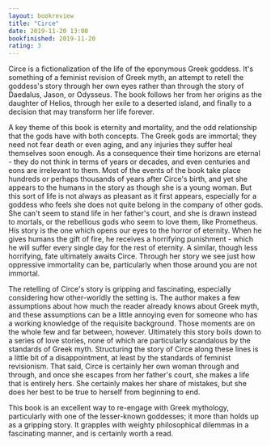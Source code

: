 ```yaml
---
layout: bookreview
title: "Circe"
date: 2019-11-20 13:00
bookfinished: 2019-11-20
rating: 3
---
```


Circe is a fictionalization of the life of the eponymous Greek goddess. It's something of a feminist revision of Greek myth, an attempt to retell the goddess's story through her own eyes rather than through the story of Daedalus, Jason, or Odysseus. The book follows her from her origins as the daughter of Helios, through her exile to a deserted island, and finally to a decision that may transform her life forever.



A key theme of this book is eternity and mortality, and the odd relationship that the gods have with both concepts. The Greek gods are immortal; they need not fear death or even aging, and any injuries they suffer heal themselves soon enough. As a consequence their time horizons are eternal - they do not think in terms of years or decades, and even centuries and eons are irrelevant to them. Most of the events of the book take place hundreds or perhaps thousands of years after Circe's birth, and yet she appears to the humans in the story as though she is a young woman. But this sort of life is not always as pleasant as it first appears, especially for a goddess who feels she does not quite belong in the company of other gods. She can't seem to stand life in her father's court, and she is drawn instead to mortals, or the rebellious gods who seem to love them, like Prometheus. His story is the one which opens our eyes to the horror of eternity. When he gives humans the gift of fire, he receives a horrifying punishment - which he will suffer every single day for the rest of eternity. A similar, though less horrifying, fate ultimately awaits Circe. Through her story we see just how oppressive immortality can be, particularly when those around you are not immortal.



The retelling of Circe's story is gripping and fascinating, especially considering how other-worldly the setting is. The author makes a few assumptions about how much the reader already knows about Greek myth, and these assumptions can be a little annoying even for someone who has a working knowledge of the requisite background. Those moments are on the whole few and far between, however. Ultimately this story boils down to a series of love stories, none of which are particularly scandalous by the standards of Greek myth. Structuring the story of Circe along these lines is a little bit of a disappointment, at least by the standards of feminist revisionism. That said, Circe is certainly her own woman through and through, and once she escapes from her father's court, she makes a life that is entirely hers. She certainly makes her share of mistakes, but she does her best to be true to herself from beginning to end.



This book is an excellent way to re-engage with Greek mythology, particularly with one of the lesser-known goddesses; it more than holds up as a gripping story. It grapples with weighty philosophical dilemmas in a fascinating manner, and is certainly worth a read.